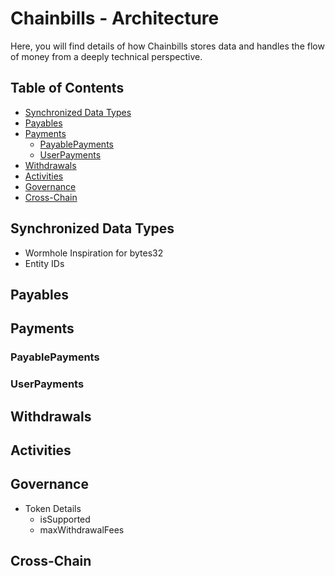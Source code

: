 # Chainbills - Architecture

Here, you will find details of how Chainbills stores data and handles the flow of money from a deeply technical perspective.

## Table of Contents

- [Synchronized Data Types](#synchronized-data-types)
- [Payables](#payables)
- [Payments](#payments)
  - [PayablePayments](#payablepayments)
  - [UserPayments](#userpayments)
- [Withdrawals](#withdrawals)
- [Activities](#activities)
- [Governance](#governance)
- [Cross-Chain](#cross-chain)

## Synchronized Data Types

- Wormhole Inspiration for bytes32
- Entity IDs

## Payables

## Payments

### PayablePayments

### UserPayments

## Withdrawals

## Activities

## Governance

- Token Details
  - isSupported
  - maxWithdrawalFees

## Cross-Chain
